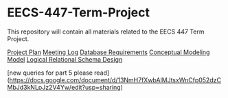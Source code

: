 # EECS-447-Term-Project
This repository will contain all materials related to the EECS 447 Term Project. 


[Project Plan](https://docs.google.com/document/d/1bd_Va8kb8CRRAN8rPn3ZkSgOZxaKIMFa2rY8s1u-1yg/edit?usp=sharing)
[Meeting Log](https://docs.google.com/document/d/1sZc5UZe8p84QKG6CbGevYnYlplwPS3LQoSFK-MsTAiQ/edit?usp=sharing)
[Database Requirements](https://docs.google.com/document/d/1wf3fDl4BH0MT6-8VqfGLkJBWrLBxUgXN4lj99VfZWKI/edit?usp=sharing)
[Conceptual Modeling](https://docs.google.com/document/d/1eojcAO-BhFWfP_9NRTmMVaaP2DHNKGZJFmHrZGRVGow/edit?usp=sharing)
[Model](https://drive.google.com/file/d/1eglDXrbE6LluX_GeoMu3TMmNtGxW_Lqw/view?usp=sharing)
[Logical Relational Schema Design](https://docs.google.com/document/d/14RHoUfgkUiFkKjgbOCV2WBQgFfGEaCLE0FuQHyS5pLU/edit?usp=sharing)

[new queries for part 5 please read] (https://docs.google.com/document/d/13NmH7fXwbAlMJtsxWnCfp052dzCMbJd3kNLpJz2V4Yw/edit?usp=sharing)

